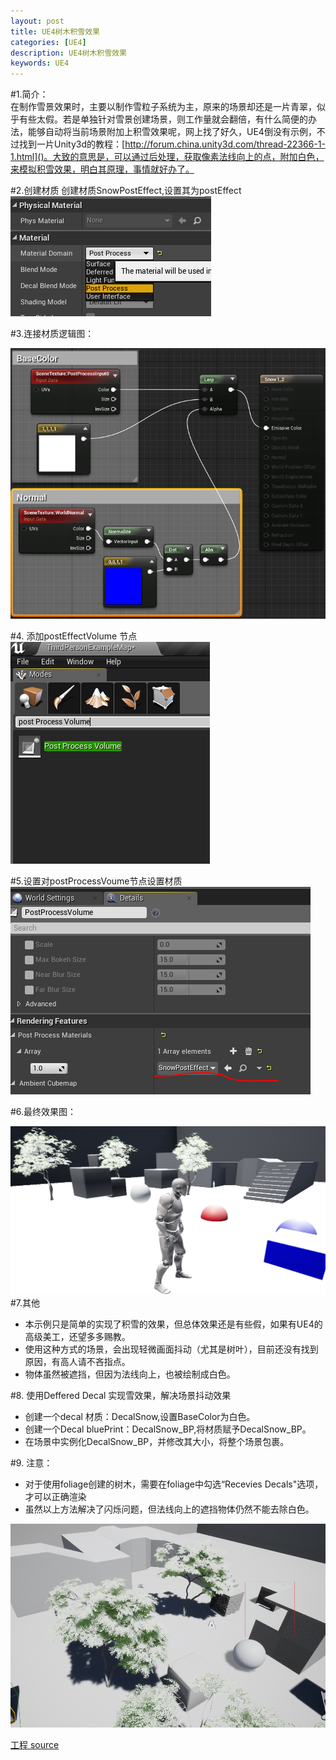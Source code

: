 ```yaml
---
layout: post
title: UE4树木积雪效果
categories: [UE4]
description: UE4树木积雪效果
keywords: UE4 
---
```




#1.简介：  
在制作雪景效果时，主要以制作雪粒子系统为主，原来的场景却还是一片青翠，似乎有些太假。若是单独针对雪景创建场景，则工作量就会翻倍，有什么简便的办法，能够自动将当前场景附加上积雪效果呢，网上找了好久，UE4倒没有示例，不过找到一片Unity3d的教程：[http://forum.china.unity3d.com/thread-22366-1-1.html]()。大致的意思是，可以通过后处理，获取像素法线向上的点，附加白色，来模拟积雪效果，明白其原理，事情就好办了。

#2.创建材质
创建材质SnowPostEffect,设置其为postEffect  
![](https://github.com/longlongwaytogo/WorkDocs/blob/master/Unreal_Engine/res/postEffectSetting.png?raw=true)


#3.连接材质逻辑图：  

![](https://github.com/longlongwaytogo/WorkDocs/blob/master/Unreal_Engine/res/SnowEffect_Mat.png?raw=true)  

#4. 添加postEffectVolume 节点
![](https://github.com/longlongwaytogo/WorkDocs/blob/master/Unreal_Engine/res/PostProcessVolume.PNG?raw=true)  

#5.设置对postProcessVoume节点设置材质    
![](https://github.com/longlongwaytogo/WorkDocs/blob/master/Unreal_Engine/res/SetPostMat.PNG?raw=true) 

#6.最终效果图：

![](https://github.com/longlongwaytogo/WorkDocs/blob/master/Unreal_Engine/res/PostEffectSnow.png?raw=true) 
#7.其他
- 本示例只是简单的实现了积雪的效果，但总体效果还是有些假，如果有UE4的高级美工，还望多多赐教。
- 使用这种方式的场景，会出现轻微画面抖动（尤其是树叶），目前还没有找到原因，有高人请不吝指点。
- 物体虽然被遮挡，但因为法线向上，也被绘制成白色。

#8. 使用Deffered Decal 实现雪效果，解决场景抖动效果
- 创建一个decal 材质：DecalSnow,设置BaseColor为白色。
- 创建一个Decal bluePrint：DecalSnow_BP,将材质赋予DecalSnow_BP。
- 在场景中实例化DecalSnow_BP，并修改其大小，将整个场景包裹。


#9. 注意：
  - 对于使用foliage创建的树木，需要在foliage中勾选“Recevies Decals"选项，才可以正确渲染
  - 虽然以上方法解决了闪烁问题，但法线向上的遮挡物体仍然不能去除白色。
  
![](https://github.com/longlongwaytogo/WorkDocs/blob/master/Unreal_Engine/res/DefferedSnow.png?raw=true)

 [工程 source](https://github.com/longlongwaytogo/UE4_Learn/tree/master/BluePrint/PostSnowEffect)